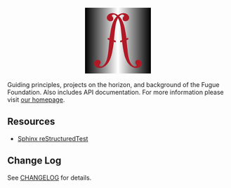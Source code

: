 <p align="center">
  <img src="https://github.com/fuguefoundation/dapp-nonprofit/blob/master/src/assets/images/logo_150.png">
</p>

Guiding principles, projects on the horizon, and background of the Fugue Foundation. Also includes API documentation. For more information please visit [our homepage](https://fuguefoundation.org).

## Resources

* [Sphinx reStructuredTest](https://www.sphinx-doc.org/en/master/usage/restructuredtext/basics.html)

## Change Log

See [CHANGELOG](./CHANGELOG.md) for details.

